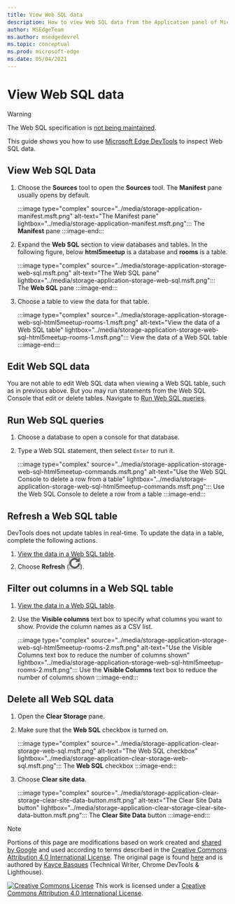 ```yaml
---
title: View Web SQL data
description: How to view Web SQL data from the Application panel of Microsoft Edge DevTools.
author: MSEdgeTeam
ms.author: msedgedevrel
ms.topic: conceptual
ms.prod: microsoft-edge
ms.date: 05/04/2021
---
```

<!-- Copyright Kayce Basques

   Licensed under the Apache License, Version 2.0 (the "License");
   you may not use this file except in compliance with the License.
   You may obtain a copy of the License at

       https://www.apache.org/licenses/LICENSE-2.0

   Unless required by applicable law or agreed to in writing, software
   distributed under the License is distributed on an "AS IS" BASIS,
   WITHOUT WARRANTIES OR CONDITIONS OF ANY KIND, either express or implied.
   See the License for the specific language governing permissions and
   limitations under the License.  -->
# View Web SQL data

> [!WARNING]
> The Web SQL specification is [not being maintained](https://w3.org/TR/webdatabase/#status-of-this-document).

This guide shows you how to use [Microsoft Edge DevTools](../../devtools-guide-chromium/index.md) to inspect Web SQL data.


<!-- ====================================================================== -->
## View Web SQL Data

1.  Choose the **Sources** tool to open the **Sources** tool.  The **Manifest** pane usually opens by default.

    :::image type="complex" source="../media/storage-application-manifest.msft.png" alt-text="The Manifest pane" lightbox="../media/storage-application-manifest.msft.png":::
       The **Manifest** pane
    :::image-end:::

1.  Expand the **Web SQL** section to view databases and tables.  In the following figure, below **html5meetup** is a database and **rooms** is a table.

    :::image type="complex" source="../media/storage-application-storage-web-sql.msft.png" alt-text="The Web SQL pane" lightbox="../media/storage-application-storage-web-sql.msft.png":::
       The **Web SQL** pane
    :::image-end:::

1.  Choose a table to view the data for that table.

    :::image type="complex" source="../media/storage-application-storage-web-sql-html5meetup-rooms-1.msft.png" alt-text="View the data of a Web SQL table" lightbox="../media/storage-application-storage-web-sql-html5meetup-rooms-1.msft.png":::
       View the data of a Web SQL table
    :::image-end:::


<!-- ====================================================================== -->
## Edit Web SQL data

You are not able to edit Web SQL data when viewing a Web SQL table, such as in previous above.  But you may run statements from the Web SQL Console that edit or delete tables.  Navigate to [Run Web SQL queries](#run-web-sql-queries).


<!-- ====================================================================== -->
## Run Web SQL queries

1.  Choose a database to open a console for that database.
1.  Type a Web SQL statement, then select `Enter` to run it.

    :::image type="complex" source="../media/storage-application-storage-web-sql-html5meetup-commands.msft.png" alt-text="Use the Web SQL Console to delete a row from a table" lightbox="../media/storage-application-storage-web-sql-html5meetup-commands.msft.png":::
       Use the Web SQL Console to delete a row from a table
    :::image-end:::


<!-- ====================================================================== -->
## Refresh a Web SQL table

DevTools does not update tables in real-time.  To update the data in a table, complete the following actions.

1.  [View the data in a Web SQL table](#view-web-sql-data).
1.  Choose **Refresh** (![Refresh](../media/refresh-icon.msft.png)).


<!-- ====================================================================== -->
## Filter out columns in a Web SQL table

1.  [View the data in a Web SQL table](#view-web-sql-data).
1.  Use the **Visible columns** text box to specify what columns you want to show.  Provide the column names as a CSV list.

    :::image type="complex" source="../media/storage-application-storage-web-sql-html5meetup-rooms-2.msft.png" alt-text="Use the Visible Columns text box to reduce the number of columns shown" lightbox="../media/storage-application-storage-web-sql-html5meetup-rooms-2.msft.png":::
       Use the **Visible Columns** text box to reduce the number of columns shown
    :::image-end:::


<!-- ====================================================================== -->
## Delete all Web SQL data

1.  Open the **Clear Storage** pane.
1.  Make sure that the **Web SQL** checkbox is turned on.

    :::image type="complex" source="../media/storage-application-clear-storage-web-sql.msft.png" alt-text="The Web SQL checkbox" lightbox="../media/storage-application-clear-storage-web-sql.msft.png":::
       The **Web SQL** checkbox
    :::image-end:::

1.  Choose **Clear site data**.

    :::image type="complex" source="../media/storage-application-clear-storage-clear-site-data-button.msft.png" alt-text="The Clear Site Data button" lightbox="../media/storage-application-clear-storage-clear-site-data-button.msft.png":::
       The **Clear Site Data** button
    :::image-end:::


<!-- ====================================================================== -->
> [!NOTE]
> Portions of this page are modifications based on work created and [shared by Google](https://developers.google.com/terms/site-policies) and used according to terms described in the [Creative Commons Attribution 4.0 International License](https://creativecommons.org/licenses/by/4.0).
> The original page is found [here](https://developers.google.com/web/tools/chrome-devtools/storage/websql) and is authored by [Kayce Basques](https://developers.google.com/web/resources/contributors#kayce-basques) (Technical Writer, Chrome DevTools \& Lighthouse).

[![Creative Commons License](https://i.creativecommons.org/l/by/4.0/88x31.png)](https://creativecommons.org/licenses/by/4.0)
This work is licensed under a [Creative Commons Attribution 4.0 International License](https://creativecommons.org/licenses/by/4.0).
